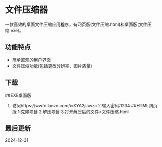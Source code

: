 # 文件压缩器

一款高效的桌面文件压缩应用程序，有网页版(文件压缩.html)和桌面版(文件压缩.exe)。

## 功能特点

- 简单直观的用户界面
- 文件压缩功能(包括更改分辨率、图片质量)

## 下载
##EXE桌面版
1. 访问https://wwfn.lanzn.com/ivXYA2jiawzc
2.输入密码:1234
##HTML网页版
1.克隆项目
2.解压项目
3.打开解压后的文件<文件压缩.html

## 最后更新

2024-12-31
